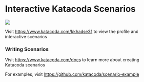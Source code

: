 # Interactive Katacoda Scenarios

[![](http://shields.katacoda.com/katacoda/kkhadse31/count.svg)](https://www.katacoda.com/kkhadse31 "Get your profile on Katacoda.com")

Visit https://www.katacoda.com/kkhadse31 to view the profile and interactive scenarios

### Writing Scenarios
Visit https://www.katacoda.com/docs to learn more about creating Katacoda scenarios

For examples, visit https://github.com/katacoda/scenario-example
